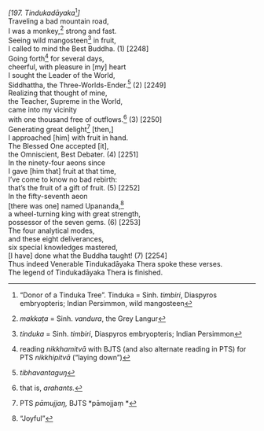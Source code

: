 *\[197. Tindukadāyaka*[^1]*\]*  
Traveling a bad mountain road,  
I was a monkey,[^2] strong and fast.  
Seeing wild mangosteen[^3] in fruit,  
I called to mind the Best Buddha. (1) \[2248\]  
Going forth[^4] for several days,  
cheerful, with pleasure in \[my\] heart  
I sought the Leader of the World,  
Siddhattha, the Three-Worlds-Ender.[^5] (2) \[2249\]  
Realizing that thought of mine,  
the Teacher, Supreme in the World,  
came into my vicinity  
with one thousand free of outflows.[^6] (3) \[2250\]  
Generating great delight[^7] \[then,\]  
I approached \[him\] with fruit in hand.  
The Blessed One accepted \[it\],  
the Omniscient, Best Debater. (4) \[2251\]  
In the ninety-four aeons since  
I gave \[him that\] fruit at that time,  
I’ve come to know no bad rebirth:  
that’s the fruit of a gift of fruit. (5) \[2252\]  
In the fifty-seventh aeon  
\[there was one\] named Upananda,[^8]  
a wheel-turning king with great strength,  
possessor of the seven gems. (6) \[2253\]  
The four analytical modes,  
and these eight deliverances,  
six special knowledges mastered,  
\[I have\] done what the Buddha taught! (7) \[2254\]  
Thus indeed Venerable Tindukadāyaka Thera spoke these verses.  
The legend of Tindukadāyaka Thera is finished.  
[^1]: “Donor of a Tinduka Tree”. Tinduka = Sinh. *timbiri*, Diaspyros
    embryopteris; Indian Persimmon, wild mangosteen  
[^2]: *makkaṭa* = Sinh. *vandura*, the Grey Langur  
[^3]: *tinduka* = Sinh. *timbiri*, Diaspyros embryopteris; Indian
    Persimmon  
[^4]: reading *nikkhamitvā* with BJTS (and also alternate reading in
    PTS) for PTS *nikkhipitvā* (“laying down”)  
[^5]: *tibhavantaguŋ*  
[^6]: that is, *arahants.*  
[^7]: PTS *pāmujjaŋ,* BJTS *pāmojjaṃ *  
[^8]: “Joyful”
